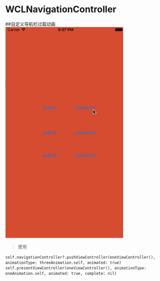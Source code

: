 # WCLNavigationController
##自定义导航栏过载动画
 ![image](https://raw.githubusercontent.com/631106979/WCLNavigationController/master/WCLNavigationController.gif)
 
> 使用

`self.navigationController?.pushViewController(oneViewController(), animationType: threeAnimation.self, animated: true)`
`self.presentViewController(oneViewController(), animationType: oneAnimation.self, animated: true, complete: nil)`

